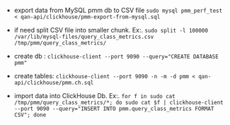 - export data from MySQL pmm db to CSV file
`sudo mysql pmm_perf_test < qan-api/clickhouse/pmm-export-from-mysql.sql`

- if need split CSV file into smaller chunk. Ex:.
`sudo split -l 100000 /var/lib/mysql-files/query_class_metrics.csv /tmp/pmm/query_class_metrics/`

- create db : 
`clickhouse-client --port 9090 --query="CREATE DATABASE pmm" `

- create tables: 
`clickhouse-client --port 9090 -n -m -d pmm < qan-api/clickhouse/pmm.ch.sql `

- import data into ClickHouse Db. Ex:.
`for f in sudo cat /tmp/pmm/query_class_metrics/*; do sudo cat $f | clickhouse-client --port 9090 --query="INSERT INTO pmm.query_class_metrics FORMAT CSV"; done`
